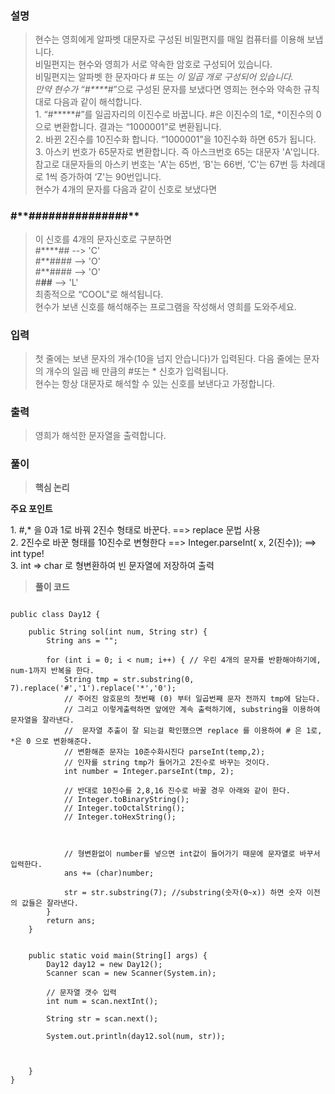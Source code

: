 ### **설명**

> 현수는 영희에게 알파벳 대문자로 구성된 비밀편지를 매일 컴퓨터를 이용해 보냅니다.  
> 비밀편지는 현수와 영희가 서로 약속한 암호로 구성되어 있습니다.  
> 비밀편지는 알파벳 한 문자마다 # 또는 _이 일곱 개로 구성되어 있습니다.  
> 만약 현수가 “#\*\*\*\*_#”으로 구성된 문자를 보냈다면 영희는 현수와 약속한 규칙대로 다음과 같이 해석합니다.  
> 1\. “#\*\*\*\*\*#”를 일곱자리의 이진수로 바꿉니다. #은 이진수의 1로, \*이진수의 0으로 변환합니다. 결과는 “1000001”로 변환됩니다.  
> 2\. 바뀐 2진수를 10진수화 합니다. “1000001”을 10진수화 하면 65가 됩니다.  
> 3\. 아스키 번호가 65문자로 변환합니다. 즉 아스크번호 65는 대문자 'A'입니다.  
> 참고로 대문자들의 아스키 번호는 'A'는 65번, ‘B'는 66번, ’C'는 67번 등 차례대로 1씩 증가하여 ‘Z'는 90번입니다.  
> 현수가 4개의 문자를 다음과 같이 신호로 보냈다면

### #**\*\*###**#####**#####**##\*\*

> 이 신호를 4개의 문자신호로 구분하면  
> #\*\*\*\*## --> 'C'  
> #\*\*#### --> 'O'  
> #\*\*#### --> 'O'  
> #**##** --> 'L'  
> 최종적으로 “COOL"로 해석됩니다.  
> 현수가 보낸 신호를 해석해주는 프로그램을 작성해서 영희를 도와주세요.

### **입력**

> 첫 줄에는 보낸 문자의 개수(10을 넘지 안습니다)가 입력된다. 다음 줄에는 문자의 개수의 일곱 배 만큼의 #또는 \* 신호가 입력됩니다.  
> 현수는 항상 대문자로 해석할 수 있는 신호를 보낸다고 가정합니다.

### **출력**

> 영희가 해석한 문자열을 출력합니다.

### **풀이**

> **핵심 논리**

**주요 포인트**

  
1\. #,\* 을 0과 1로 바꿔 2진수 형태로 바꾼다. ==> replace 문법 사용  
2\. 2진수로 바꾼 형태를 10진수로 변형한다 ==> Integer.parseInt( x, 2(진수)); ==> int type!  
3\. int => char 로 형변환하여 빈 문자열에 저장하여 출력

> **풀이 코드**

```

public class Day12 {

    public String sol(int num, String str) {
        String ans = "";

        for (int i = 0; i < num; i++) { // 우린 4개의 문자를 반환해야하기에, num-1까지 반복을 한다.
            String tmp = str.substring(0, 7).replace('#','1').replace('*','0');
            // 주어진 암호문의 첫번째 (0) 부터 일곱번째 문자 전까지 tmp에 담는다.
            // 그리고 이렇게출력하면 앞에만 계속 출력하기에, substring을 이용하여 문자열을 잘라낸다.
            //  문자열 추출이 잘 되는걸 확인했으면 replace 를 이용하여 # 은 1로, *은 0 으로 변환해준다.
            // 변환해준 문자는 10준수화시진다 parseInt(temp,2);
            // 인자를 string tmp가 들어가고 2진수로 바꾸는 것이다.
            int number = Integer.parseInt(tmp, 2);

            // 반대로 10진수를 2,8,16 진수로 바꿀 경우 아래와 같이 한다.
            // Integer.toBinaryString();
            // Integer.toOctalString();
            // Integer.toHexString();



            // 형변환없이 number를 넣으면 int값이 들어가기 때문에 문자열로 바꾸서 입력한다.
            ans += (char)number;

            str = str.substring(7); //substring(숫자(0~x)) 하면 숫자 이전의 값들은 잘라낸다.
        }
        return ans;
    }


    public static void main(String[] args) {
        Day12 day12 = new Day12();
        Scanner scan = new Scanner(System.in);

        // 문자열 갯수 입력
        int num = scan.nextInt();

        String str = scan.next();

        System.out.println(day12.sol(num, str));



    }
}



```